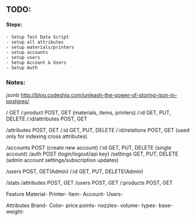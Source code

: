 ## TODO:

#### Steps:

	- Setup Test Data Script
    - setup all attributes
    - setup materials/printers
    - setup accounts
    - setup users
	- Setup Account & Users
	- Setup Auth






### Notes:

jsonb
http://blog.codeship.com/unleash-the-power-of-storing-json-in-postgres/

/		GET
/:product		POST, GET (materials, items, printers)
	/:id	GET, PUT, DELETE
	/:id/attributes	POST, GET


/attributes		POST, GET
	/:id	GET, PUT, DELETE
	/:id/relations	POST, GET (used only for indexing cross attributes)


/accounts		POST   (create new account)
	/:id	GET, PUT, DELETE  (single account)
	/auth	POST   (login/logout/api key)
	/settings	GET, PUT, DELETE    (admin account settings/subscription updates)


/users		POST, GET(Admin)
	/:id	GET, PUT, DELETE(Admin)

/stats
	/attributes	POST, GET
	/users	POST, GET
	/:products	POST, GET


Feature
  Material-
  Printer-
  Item-
  Account-
  Users-

Attributes
  Brand-
  Color-
  price points-
  nozzles-
  volume-
  types-
  base-
  weight-
